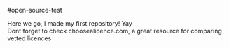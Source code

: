 #open-source-test

Here we go, I made my first repository! Yay <br>
Dont forget to check choosealicence.com, a great resource for comparing vetted licences
